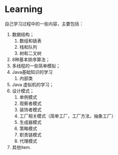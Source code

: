 # Learning
自己学习过程中的一些内容，主要包括：
1. 数据结构；
   1. 数组和链表
   2. 栈和队列
   3. 树和二叉树
2. 8种基本排序算法；
3. 多线程的一些简单模拟；
4. Java基础知识的学习
   1. 内部类
5. Java 虚拟机的学习；
6. 设计模式；
   1. 单例模式
   2. 观察者模式
   3. 装饰者模式
   4. 工厂相关模式（简单工厂，工厂方法，抽象工厂）
   5. 生成器模式
   6. 策略模式
   7. 职责链模式
   8. 代理模式
7. 其他item.
